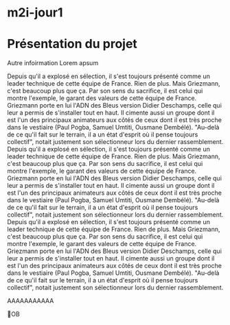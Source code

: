 # m2i-jour1

# Présentation du projet
Autre infoirmation
Lorem apsum



Depuis qu'il a explosé en sélection, il s'est toujours présenté comme un leader technique de cette équipe de France. Rien de plus. Mais Griezmann, c'est beaucoup plus que ça. Par son sens du sacrifice, il est celui qui montre l'exemple, le garant des valeurs de cette équipe de France. Griezmann porte en lui l'ADN des Bleus version Didier Deschamps, celle qui leur a permis de s'installer tout en haut. Il cimente aussi un groupe dont il est l'un des principaux animateurs aux côtés de ceux dont il est très proche dans le vestiaire (Paul Pogba, Samuel Umtiti, Ousmane Dembélé). "Au-delà de ce qu'il fait sur le terrain, il a un état d'esprit où il pense toujours collectif", notait justement son sélectionneur lors du dernier rassemblement. Depuis qu'il a explosé en sélection, il s'est toujours présenté comme un leader technique de cette équipe de France. Rien de plus. Mais Griezmann, c'est beaucoup plus que ça. Par son sens du sacrifice, il est celui qui montre l'exemple, le garant des valeurs de cette équipe de France. Griezmann porte en lui l'ADN des Bleus version Didier Deschamps, celle qui leur a permis de s'installer tout en haut. Il cimente aussi un groupe dont il est l'un des principaux animateurs aux côtés de ceux dont il est très proche dans le vestiaire (Paul Pogba, Samuel Umtiti, Ousmane Dembélé). "Au-delà de ce qu'il fait sur le terrain, il a un état d'esprit où il pense toujours collectif", notait justement son sélectionneur lors du dernier rassemblement. Depuis qu'il a explosé en sélection, il s'est toujours présenté comme un leader technique de cette équipe de France. Rien de plus. Mais Griezmann, c'est beaucoup plus que ça. Par son sens du sacrifice, il est celui qui montre l'exemple, le garant des valeurs de cette équipe de France. Griezmann porte en lui l'ADN des Bleus version Didier Deschamps, celle qui leur a permis de s'installer tout en haut. Il cimente aussi un groupe dont il est l'un des principaux animateurs aux côtés de ceux dont il est très proche dans le vestiaire (Paul Pogba, Samuel Umtiti, Ousmane Dembélé). "Au-delà de ce qu'il fait sur le terrain, il a un état d'esprit où il pense toujours collectif", notait justement son sélectionneur lors du dernier rassemblement. 



AAAAAAAAAAA

OB
